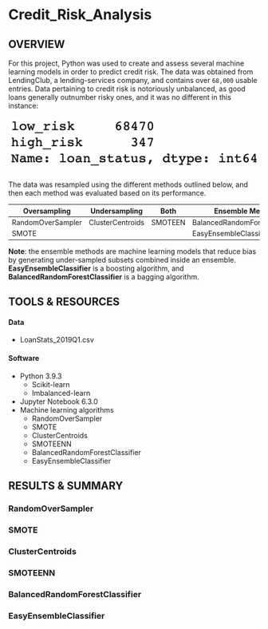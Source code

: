 # Credit_Risk_Analysis

## OVERVIEW

For this project, Python was used to create and assess several machine learning models in order to predict credit risk. The data was obtained from LendingClub, a lending-services company, and contains over `68,000` usable entries. Data pertaining to credit risk is notoriously unbalanced, as good loans generally outnumber risky ones, and it was no different in this instance:

![alt_text](https://github.com/farwaali08/Credit_Risk_Analysis/blob/998b47f32893cbcf5e5951bc4f0605464546b270/Images/1.png)

The data was resampled using the different methods outlined below, and then each method was evaluated based on its performance.



| **Oversampling** | **Undersampling**|**Both**         |**Ensemble Methods**          |
|----------------- | -----------------|-----------------|-----------------             |
| RandomOverSampler| ClusterCentroids |SMOTEEN          |BalancedRandomForestClassifier|               
| SMOTE            |                  |                 |EasyEnsembleClassifier        |


**Note**: the ensemble methods are machine learning models that reduce bias by generating under-sampled subsets combined inside an ensemble. **EasyEnsembleClassifier** is a boosting algorithm, and **BalancedRandomForestClassifier** is a bagging algorithm.

## TOOLS & RESOURCES

#### Data
* LoanStats_2019Q1.csv

#### Software
* Python 3.9.3
  * Scikit-learn 
  * Imbalanced-learn 
* Jupyter Notebook 6.3.0
* Machine learning algorithms
  * RandomOverSampler
  * SMOTE
  * ClusterCentroids
  * SMOTEENN
  * BalancedRandomForestClassifier
  * EasyEnsembleClassifier 

## RESULTS & SUMMARY

### RandomOverSampler 

### SMOTE

### ClusterCentroids

### SMOTEENN

### BalancedRandomForestClassifier

### EasyEnsembleClassifier 
